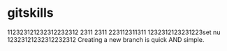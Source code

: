 # gitskills
112323121232312232312
2311
2311
223112311311
1232312123231223set nu
12323121232312232312
Creating a new branch is quick AND simple.
